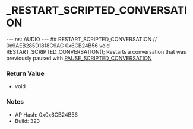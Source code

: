 # _RESTART_SCRIPTED_CONVERSATION

--- ns: AUDIO --- ## RESTART_SCRIPTED_CONVERSATION  // 0x9AEB285D1818C9AC 0x6CB24B56 void RESTART_SCRIPTED_CONVERSATION();  Restarts a conversation that was previously paused with [PAUSE_SCRIPTED_CONVERSATION](#_0x8530AD776CD72B12)

### Return Value
* void

### Notes
* AP Hash: 0x0x6CB24B56
* Build: 323

